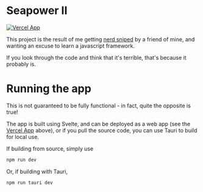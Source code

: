 # Seapower II
[![Vercel App](https://badgen.net/badge/icon/vercel?icon=vercel&label)](https://seapower.vercel.app)

This project is the result of me getting [nerd sniped](https://en.wikipedia.org/wiki/Nerd_sniping)
by a friend of mine, and wanting an excuse to learn a javascript framework. 

If you look through the code and think that it's terrible, that's because it probably is. 

# Running the app

This is not guaranteed to be fully functional - in fact, quite the opposite is true!

The app is built using Svelte, and can be deployed as a web app (see the [Vercel App](https://seapower.vercel.app/) above), or if you pull the source code, you can use Tauri 
to build for local use.

If building from source, simply use 
```sh
npm run dev
```
Or, if building with Tauri,
```sh
npm run tauri dev
```

